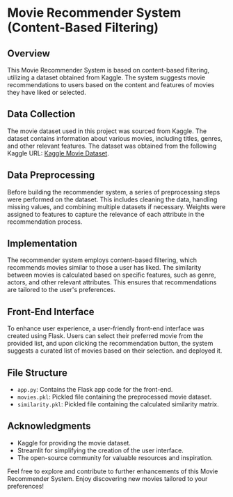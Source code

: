 # Movie Recommender System (Content-Based Filtering)

## Overview

This Movie Recommender System is based on content-based filtering, utilizing a dataset obtained from Kaggle. The system suggests movie recommendations to users based on the content and features of movies they have liked or selected.

## Data Collection

The movie dataset used in this project was sourced from Kaggle. The dataset contains information about various movies, including titles, genres, and other relevant features. The dataset was obtained from the following Kaggle URL: [Kaggle Movie Dataset](https://www.kaggle.com/datasets/tmdb/tmdb-movie-metadata).

## Data Preprocessing

Before building the recommender system, a series of preprocessing steps were performed on the dataset. This includes cleaning the data, handling missing values, and combining multiple datasets if necessary. Weights were assigned to features to capture the relevance of each attribute in the recommendation process.

## Implementation

The recommender system employs content-based filtering, which recommends movies similar to those a user has liked. The similarity between movies is calculated based on specific features, such as genre, actors, and other relevant attributes. This ensures that recommendations are tailored to the user's preferences.

## Front-End Interface

To enhance user experience, a user-friendly front-end interface was created using Flask. Users can select their preferred movie from the provided list, and upon clicking the recommendation button, the system suggests a curated list of movies based on their selection.
and deployed it.


## File Structure

- `app.py`: Contains the Flask app code for the front-end.
- `movies.pkl`: Pickled file containing the preprocessed movie dataset.
- `similarity.pkl`: Pickled file containing the calculated similarity matrix.

## Acknowledgments

- Kaggle for providing the movie dataset.
- Streamlit for simplifying the creation of the user interface.
- The open-source community for valuable resources and inspiration.

Feel free to explore and contribute to further enhancements of this Movie Recommender System. 
Enjoy discovering new movies tailored to your preferences!
